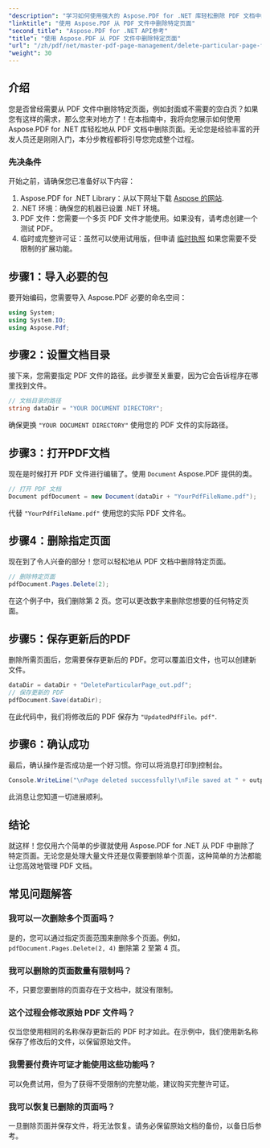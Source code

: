 ```yaml
---
"description": "学习如何使用强大的 Aspose.PDF for .NET 库轻松删除 PDF 文档中的特定页面。本分步指南非常适合希望简化 PDF 管理的各个技能水平的开发人员。"
"linktitle": "使用 Aspose.PDF 从 PDF 文件中删除特定页面"
"second_title": "Aspose.PDF for .NET API参考"
"title": "使用 Aspose.PDF 从 PDF 文件中删除特定页面"
"url": "/zh/pdf/net/master-pdf-page-management/delete-particular-page-from-pdf-files/"
"weight": 30
---
```


## 介绍

您是否曾经需要从 PDF 文件中删除特定页面，例如封面或不需要的空白页？如果您有这样的需求，那么您来对地方了！在本指南中，我将向您展示如何使用 Aspose.PDF for .NET 库轻松地从 PDF 文档中删除页面。无论您是经验丰富的开发人员还是刚刚入门，本分步教程都将引导您完成整个过程。

### 先决条件

开始之前，请确保您已准备好以下内容：

1. Aspose.PDF for .NET Library：从以下网址下载 [Aspose 的网站](https://releases。aspose.com/pdf/net/).
2. .NET 环境：确保您的机器已设置 .NET 环境。
3. PDF 文件：您需要一个多页 PDF 文件才能使用。如果没有，请考虑创建一个测试 PDF。
4. 临时或完整许可证：虽然可以使用试用版，但申请 [临时执照](https://purchase.aspose.com/temporary-license/) 如果您需要不受限制的扩展功能。

## 步骤1：导入必要的包

要开始编码，您需要导入 Aspose.PDF 必要的命名空间：

```csharp
using System;
using System.IO;
using Aspose.Pdf;
```

## 步骤2：设置文档目录

接下来，您需要指定 PDF 文件的路径。此步骤至关重要，因为它会告诉程序在哪里找到文件。

```csharp
// 文档目录的路径
string dataDir = "YOUR DOCUMENT DIRECTORY";
```

确保更换 `"YOUR DOCUMENT DIRECTORY"` 使用您的 PDF 文件的实际路径。

## 步骤3：打开PDF文档

现在是时候打开 PDF 文件进行编辑了。使用 `Document` Aspose.PDF 提供的类。

```csharp
// 打开 PDF 文档
Document pdfDocument = new Document(dataDir + "YourPdfFileName.pdf");
```

代替 `"YourPdfFileName.pdf"` 使用您的实际 PDF 文件名。

## 步骤4：删除指定页面

现在到了令人兴奋的部分！您可以轻松地从 PDF 文档中删除特定页面。

```csharp
// 删除特定页面
pdfDocument.Pages.Delete(2);
```

在这个例子中，我们删除第 2 页。您可以更改数字来删除您想要的任何特定页面。

## 步骤5：保存更新后的PDF

删除所需页面后，您需要保存更新后的 PDF。您可以覆盖旧文件，也可以创建新文件。

```csharp
dataDir = dataDir + "DeleteParticularPage_out.pdf";
// 保存更新的 PDF
pdfDocument.Save(dataDir);
```

在此代码中，我们将修改后的 PDF 保存为 `"UpdatedPdfFile。pdf"`.

## 步骤6：确认成功

最后，确认操作是否成功是一个好习惯。你可以将消息打印到控制台。

```csharp
Console.WriteLine("\nPage deleted successfully!\nFile saved at " + outputFilePath);
```

此消息让您知道一切进展顺利。

## 结论

就这样！您仅用六个简单的步骤就使用 Aspose.PDF for .NET 从 PDF 中删除了特定页面。无论您是处理大量文件还是仅需要删除单个页面，这种简单的方法都能让您高效地管理 PDF 文档。

## 常见问题解答

### 我可以一次删除多个页面吗？  
是的，您可以通过指定页面范围来删除多个页面。例如， `pdfDocument.Pages.Delete(2, 4)` 删除第 2 至第 4 页。

### 我可以删除的页面数量有限制吗？  
不，只要您要删除的页面存在于文档中，就没有限制。

### 这个过程会修改原始 PDF 文件吗？  
仅当您使用相同的名称保存更新后的 PDF 时才如此。在示例中，我们使用新名称保存了修改后的文件，以保留原始文件。

### 我需要付费许可证才能使用这些功能吗？  
可以免费试用，但为了获得不受限制的完整功能，建议购买完整许可证。

### 我可以恢复已删除的页面吗？  
一旦删除页面并保存文件，将无法恢复。请务必保留原始文档的备份，以备日后参考。